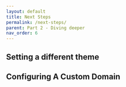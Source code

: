 ```yaml
---
layout: default
title: Next Steps
permalink: /next-steps/
parent: Part 2 - Diving deeper
nav_order: 6
---
```


## Setting a different theme


## Configuring A Custom Domain
